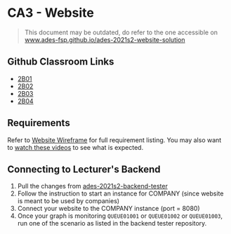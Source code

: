 # CA3 - Website

> This document may be outdated, do refer to the one accessible on www.ades-fsp.github.io/ades-2021s2-website-solution

## Github Classroom Links

-   [2B01](https://classroom.github.com/g/YZAadN3J)
-   [2B02](https://classroom.github.com/g/MF_Y_e-G)
-   [2B03](https://classroom.github.com/g/v-RY2Nqc)
-   [2B04](https://classroom.github.com/g/WvJfDGl_)

## Requirements

Refer to [Website Wireframe](https://ades-fsp.github.io/website-wireframe) for full requirement listing. You may also want to [watch these videos](https://web.microsoftstream.com/channel/3fe91ee4-a32d-4c6d-8cbf-4fa8c57d257a) to see what is expected.

## Connecting to Lecturer's Backend

1. Pull the changes from [ades-2021s2-backend-tester](https://github.com/ADES-FSP/ades-2021s2-backend-tester)
2. Follow the instruction to start an instance for COMPANY (since website is meant to be used by companies)
3. Connect your website to the COMPANY instance (port = 8080)
4. Once your graph is monitoring `QUEUE01001` or `QUEUE01002` or `QUEUE01003`, run one of the scenario as listed in the backend tester repository.
